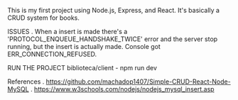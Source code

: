 This is my first project using Node.js, Express, and React.
It's basically a CRUD system for books.

ISSUES
. When a insert is made there's a 'PROTOCOL_ENQUEUE_HANDSHAKE_TWICE' error and the server stop running, but the insert is actually made. Console got ERR_CONNECTION_REFUSED.

RUN THE PROJECT
biblioteca/client - npm run dev

References
. https://github.com/machadop1407/Simple-CRUD-React-Node-MySQL
. https://www.w3schools.com/nodejs/nodejs_mysql_insert.asp